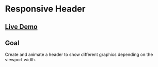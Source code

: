 # Responsive Header

## [Live Demo](https://codepen.io/borntofrappe/full/PoYPNJE)

## Goal

Create and animate a header to show different graphics depending on the viewport width.